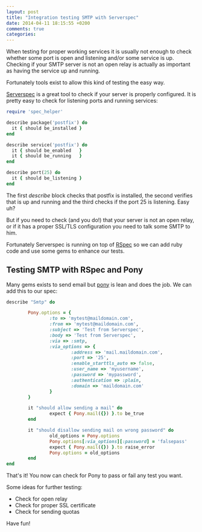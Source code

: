 ```yaml
---
layout: post
title: "Integration testing SMTP with Serverspec"
date: 2014-04-11 18:15:55 +0200
comments: true
categories: 
---
```


When testing for proper working services it is usually not enough to
check whether some port is open and listening and/or some service is up.
Checking if your SMTP server is not an open relay is actually as
important as having the service up and running.

Fortunately tools exist to allow this kind of testing the easy way.

<!-- more -->

[Serverspec][serverspec] is a great tool to check if your server is
properly configured. It is pretty easy to check for listening ports and
running services:

``` ruby postfix_spec.rb
require 'spec_helper'

describe package('postfix') do
  it { should be_installed }
end

describe service('postfix') do
  it { should be_enabled   }
  it { should be_running   }
end

describe port(25) do
  it { should be_listening }
end
```

The first *describe* block checks that postfix is installed, the second
verifies that is up and running and the third checks if the port 25 is
listening. Easy uh?

But if you need to check (and you do!) that your server is not an open
relay, or if it has a proper SSL/TLS configuration you need to talk some
SMTP to him.

Fortunately Serverspec is running on top of [RSpec] so we can add ruby
code and use some gems to enhance our tests.

## Testing SMTP with RSpec and Pony

Many gems exists to send email but [pony] is lean and does the job. We
can add this to our spec:

``` ruby postfix_spec.rb
describe "Smtp" do

		Pony.options = { 
				:to => 'mytest@maildomain.com',
				:from => 'mytest@maildomain.com',
				:subject => 'Test from Serverspec',
				:body => 'Test from Serverspec',
				:via => :smtp,
				:via_options => { 
						:address => 'mail.maildomain.com',
						:port => '25',
						:enable_starttls_auto => false,
						:user_name => 'myusername',
						:password => 'mypassword',
						:authentication => :plain,
						:domain => 'maildomain.com'
				}
 	 	}

		it "should allow sending a mail" do
				expect { Pony.mail({}) }.to be_true
		end

		it "should disallow sending mail on wrong password" do
				old_options = Pony.options
				Pony.options[:via_options][:password] = 'falsepass'
				expect { Pony.mail({}) }.to raise_error
				Pony.options = old_options
		end
end
```

That's it! You now can check for Pony to pass or fail any test you want.

Some ideas for further testing:

* Check for open relay
* Check for proper SSL certificate
* Check for sending quotas

Have fun!

[serverspec]: http://serverspec.org/
[RSpec]: http://rspec.info/
[pony]: https://github.com/benprew/pony 
